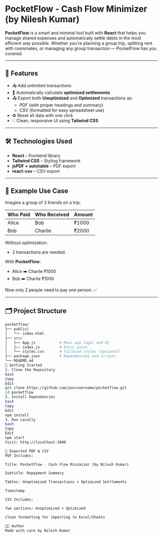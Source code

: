 # PocketFlow - Cash Flow Minimizer (by Nilesh Kumar)

**PocketFlow** is a smart and minimal tool built with **React** that helps you manage shared expenses and automatically settle debts in the most efficient way possible. Whether you're planning a group trip, splitting rent with roommates, or managing any group transaction — PocketFlow has you covered.

---

## 🔧 Features

- 📥 Add unlimited transactions
- 🔄 Automatically calculate **optimized settlements**
- 📤 Export both **Unoptimized** and **Optimized** transactions as:
  - PDF (with proper headings and summary)
  - CSV (formatted for easy spreadsheet use)
- ♻️ Reset all data with one click
- 💡 Clean, responsive UI using **Tailwind CSS**

---

## 🛠️ Technologies Used

- **React** – Frontend library
- **Tailwind CSS** – Styling framework
- **jsPDF + autotable** – PDF export
- **react-csv** – CSV export

---

## 🧪 Example Use Case

Imagine a group of 3 friends on a trip:

| Who Paid     | Who Received | Amount |
|--------------|--------------|--------|
| Alice        | Bob          | ₹1000  |
| Bob          | Charlie      | ₹2000  |

Without optimization:
- 2 transactions are needed.

With **PocketFlow**:
- Alice ➡️ Charlie ₹1000  
- Bob ➡️ Charlie ₹1000

Now only 2 people need to pay one person. ✅

---

## 🗂️ Project Structure

```bash
pocketflow/
├── public/
│   └── index.html
├── src/
│   ├── App.js           # Main app logic and UI
│   ├── index.js         # Entry point
│   └── styles.css       # Tailwind styles (optional)
├── package.json         # Dependencies and scripts
└── README.md
🚀 Getting Started
1. Clone the Repository
bash
Copy
Edit
git clone https://github.com/yourusername/pocketflow.git
cd pocketflow
2. Install Dependencies
bash
Copy
Edit
npm install
3. Run Locally
bash
Copy
Edit
npm start
Visit: http://localhost:3000

📄 Exported PDF & CSV
PDF Includes:

Title: PocketFlow - Cash Flow Minimizer (by Nilesh Kumar)

Subtitle: Repayment Summary

Tables: Unoptimized Transactions + Optimized Settlements

Timestamp

CSV Includes:

Two sections: Unoptimized + Optimized

Clean formatting for importing to Excel/Sheets

👨‍💻 Author
Made with care by Nilesh Kumar
